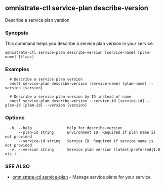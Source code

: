## omnistrate-ctl service-plan describe-version

Describe a service plan version

### Synopsis

This command helps you describe a service plan version in your service.

```
omnistrate-ctl service-plan describe-version [service-name] [plan-name] [flags]
```

### Examples

```
  # Describe a service plan version
  omctl service-plan describe-version [service-name] [plan-name] --version [version]

  # Describe a service plan version by ID instead of name
  omctl service-plan describe-version --service-id [service-id] --plan-id [plan-id] --version [version]
```

### Options

```
  -h, --help                help for describe-version
      --plan-id string      Environment ID. Required if plan name is not provided
      --service-id string   Service ID. Required if service name is not provided
  -v, --version string      Service plan version (latest|preferred|1.0 etc.)
```

### SEE ALSO

* [omnistrate-ctl service-plan](omnistrate-ctl_service-plan.md)	 - Manage service plans for your service

